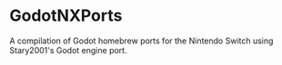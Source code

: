 # GodotNXPorts
 A compilation of Godot homebrew ports for the Nintendo Switch using Stary2001's Godot engine port. 
